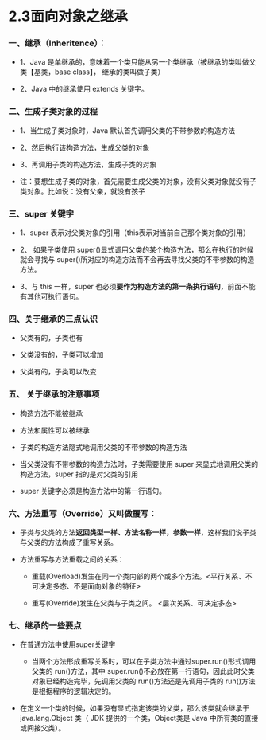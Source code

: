 # 2.3面向对象之继承

### 一、继承（Inheritence）： 

* 1、Java 是单继承的，意味着一个类只能从另一个类继承（被继承的类叫做父类【基类，base class】， 继承的类叫做子类）

* 2、Java 中的继承使用 extends 关键字。 

### 二、生成子类对象的过程

* 1、当生成子类对象时，Java 默认首先调用父类的不带参数的构造方法

* 2、然后执行该构造方法，生成父类的对象

* 3、再调用子类的构造方法，生成子类的对象

* 注：要想生成子类的对象，首先需要生成父类的对象，没有父类对象就没有子类对象。比如说：没有父亲，就没有孩子

### 三、super 关键字

* 1、super 表示对父类对象的引用（this表示对当前自己那个类对象的引用）

* 2、 如果子类使用 super()显式调用父类的某个构造方法，那么在执行的时候就会寻找与 super()所对应的构造方法而不会再去寻找父类的不带参数的构造方法。

* 3、与 this 一样，super 也必须**要作为构造方法的第一条执行语句**，前面不能有其他可执行语句。 

### 四、关于继承的三点认识

* 父类有的，子类也有 

* 父类没有的，子类可以增加 

* 父类有的，子类可以改变 

### 五、 关于继承的注意事项 

* 构造方法不能被继承 

* 方法和属性可以被继承 

* 子类的构造方法隐式地调用父类的不带参数的构造方法 

* 当父类没有不带参数的构造方法时，子类需要使用 super 来显式地调用父类的构造方法，super 指的是对父类的引用 

* super 关键字必须是构造方法中的第一行语句。 

### 六、方法重写（Override）又叫做覆写：

* 子类与父类的方法**返回类型一样、方法名称一样，参数一样**，这样我们说子类与父类的方法构成了重写关系。 

* 方法重写与方法重载之间的关系：

  * 重载(Overload)发生在同一个类内部的两个或多个方法。<平行关系、不可决定多态、不是面向对象的特征>

  * 重写(Override)发生在父类与子类之间。 <层次关系、可决定多态>

### 七、继承的一些要点

* 在普通方法中使用super关键字

  * 当两个方法形成重写关系时，可以在子类方法中通过super.run()形式调用父类的 run()方法，其中 super.run()不必放在第一行语句，因此此时父类对象已经构造完毕，先调用父类的 run()方法还是先调用子类的 run()方法是根据程序的逻辑决定的。

* 在定义一个类的时候，如果没有显式指定该类的父类，那么该类就会继承于 java.lang.Object 类（ JDK 提供的一个类，Object类是 Java 中所有类的直接或间接父类）。 


























